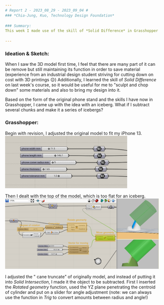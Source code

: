 ```yaml
---
# Report 2 - 2023_08_29 - 2023_09_04 #
### *Chia-Jung, Kuo, Technology Design Foundation*

### Summary:
This week I made use of the skill of *Solid Difference* in Grasshopper and modified it with my own aesthetic, and then I put it into 3D printing. Hope the result is graet because it takes a long time to print and hope that I can make it on time :cold_sweat:. 

---
```

### Ideation & Sketch:
When I saw the 3D model first time, I feel that there are many part of it can be remove but still maintaining its function in order to save material (experience from an industrial design student striving for cutting down on cost with 3D printings :relieved:) Additionally, I learned the skill of *Solid Difference* on last week's course, so it would be useful for me to "sculpt and chop down" some materials and also to bring my design into it. 

Based on the form of the original phone stand and the skills I have now in Grasshopper, I came up with the idea with an iceberg. What if I subtract several chunks and make it a series of icebergs?

### Grasshopper:
Begin with revision, I adjusted the original model to fit my iPhone 13.
<img width="400" alt="Fitting iPhone 13" src="https://github.com/Berkeley-MDes/tdf-fa23-chiajungkuo/blob/main/weekly-reports/report2/2023_09_04_GH_fitiphone13.jpg">

Then I dealt with the top of the model, which is too flat for an iceberg. 
<img width="800" alt="Tilting the cylinder" src="https://github.com/Berkeley-MDes/tdf-fa23-chiajungkuo/blob/main/weekly-reports/report2/2023_09_04_GH_tilt_top.jpg">

I adjusted the " cane truncate" of originally model, and instead of putting it into *Solid Intersection*, I made it the object to be subtracted. First I inserted the *Rotated geometry* function, used the YZ plane penetrating the centroid of cylinder and put on a slider for angle adjustment (note: we can always use the function in *Trig* to convert amounts between radius and angle!)

